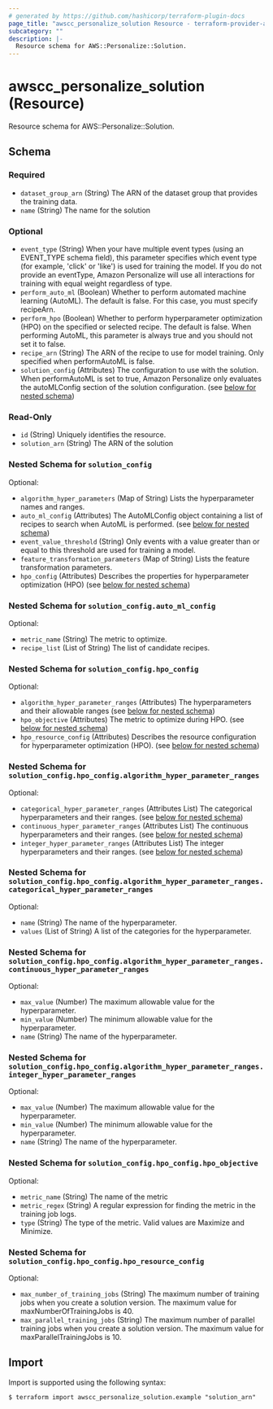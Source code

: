 ```yaml
---
# generated by https://github.com/hashicorp/terraform-plugin-docs
page_title: "awscc_personalize_solution Resource - terraform-provider-awscc"
subcategory: ""
description: |-
  Resource schema for AWS::Personalize::Solution.
---
```


# awscc_personalize_solution (Resource)

Resource schema for AWS::Personalize::Solution.



<!-- schema generated by tfplugindocs -->
## Schema

### Required

- `dataset_group_arn` (String) The ARN of the dataset group that provides the training data.
- `name` (String) The name for the solution

### Optional

- `event_type` (String) When your have multiple event types (using an EVENT_TYPE schema field), this parameter specifies which event type (for example, 'click' or 'like') is used for training the model. If you do not provide an eventType, Amazon Personalize will use all interactions for training with equal weight regardless of type.
- `perform_auto_ml` (Boolean) Whether to perform automated machine learning (AutoML). The default is false. For this case, you must specify recipeArn.
- `perform_hpo` (Boolean) Whether to perform hyperparameter optimization (HPO) on the specified or selected recipe. The default is false. When performing AutoML, this parameter is always true and you should not set it to false.
- `recipe_arn` (String) The ARN of the recipe to use for model training. Only specified when performAutoML is false.
- `solution_config` (Attributes) The configuration to use with the solution. When performAutoML is set to true, Amazon Personalize only evaluates the autoMLConfig section of the solution configuration. (see [below for nested schema](#nestedatt--solution_config))

### Read-Only

- `id` (String) Uniquely identifies the resource.
- `solution_arn` (String) The ARN of the solution

<a id="nestedatt--solution_config"></a>
### Nested Schema for `solution_config`

Optional:

- `algorithm_hyper_parameters` (Map of String) Lists the hyperparameter names and ranges.
- `auto_ml_config` (Attributes) The AutoMLConfig object containing a list of recipes to search when AutoML is performed. (see [below for nested schema](#nestedatt--solution_config--auto_ml_config))
- `event_value_threshold` (String) Only events with a value greater than or equal to this threshold are used for training a model.
- `feature_transformation_parameters` (Map of String) Lists the feature transformation parameters.
- `hpo_config` (Attributes) Describes the properties for hyperparameter optimization (HPO) (see [below for nested schema](#nestedatt--solution_config--hpo_config))

<a id="nestedatt--solution_config--auto_ml_config"></a>
### Nested Schema for `solution_config.auto_ml_config`

Optional:

- `metric_name` (String) The metric to optimize.
- `recipe_list` (List of String) The list of candidate recipes.


<a id="nestedatt--solution_config--hpo_config"></a>
### Nested Schema for `solution_config.hpo_config`

Optional:

- `algorithm_hyper_parameter_ranges` (Attributes) The hyperparameters and their allowable ranges (see [below for nested schema](#nestedatt--solution_config--hpo_config--algorithm_hyper_parameter_ranges))
- `hpo_objective` (Attributes) The metric to optimize during HPO. (see [below for nested schema](#nestedatt--solution_config--hpo_config--hpo_objective))
- `hpo_resource_config` (Attributes) Describes the resource configuration for hyperparameter optimization (HPO). (see [below for nested schema](#nestedatt--solution_config--hpo_config--hpo_resource_config))

<a id="nestedatt--solution_config--hpo_config--algorithm_hyper_parameter_ranges"></a>
### Nested Schema for `solution_config.hpo_config.algorithm_hyper_parameter_ranges`

Optional:

- `categorical_hyper_parameter_ranges` (Attributes List) The categorical hyperparameters and their ranges. (see [below for nested schema](#nestedatt--solution_config--hpo_config--algorithm_hyper_parameter_ranges--categorical_hyper_parameter_ranges))
- `continuous_hyper_parameter_ranges` (Attributes List) The continuous hyperparameters and their ranges. (see [below for nested schema](#nestedatt--solution_config--hpo_config--algorithm_hyper_parameter_ranges--continuous_hyper_parameter_ranges))
- `integer_hyper_parameter_ranges` (Attributes List) The integer hyperparameters and their ranges. (see [below for nested schema](#nestedatt--solution_config--hpo_config--algorithm_hyper_parameter_ranges--integer_hyper_parameter_ranges))

<a id="nestedatt--solution_config--hpo_config--algorithm_hyper_parameter_ranges--categorical_hyper_parameter_ranges"></a>
### Nested Schema for `solution_config.hpo_config.algorithm_hyper_parameter_ranges.categorical_hyper_parameter_ranges`

Optional:

- `name` (String) The name of the hyperparameter.
- `values` (List of String) A list of the categories for the hyperparameter.


<a id="nestedatt--solution_config--hpo_config--algorithm_hyper_parameter_ranges--continuous_hyper_parameter_ranges"></a>
### Nested Schema for `solution_config.hpo_config.algorithm_hyper_parameter_ranges.continuous_hyper_parameter_ranges`

Optional:

- `max_value` (Number) The maximum allowable value for the hyperparameter.
- `min_value` (Number) The minimum allowable value for the hyperparameter.
- `name` (String) The name of the hyperparameter.


<a id="nestedatt--solution_config--hpo_config--algorithm_hyper_parameter_ranges--integer_hyper_parameter_ranges"></a>
### Nested Schema for `solution_config.hpo_config.algorithm_hyper_parameter_ranges.integer_hyper_parameter_ranges`

Optional:

- `max_value` (Number) The maximum allowable value for the hyperparameter.
- `min_value` (Number) The minimum allowable value for the hyperparameter.
- `name` (String) The name of the hyperparameter.



<a id="nestedatt--solution_config--hpo_config--hpo_objective"></a>
### Nested Schema for `solution_config.hpo_config.hpo_objective`

Optional:

- `metric_name` (String) The name of the metric
- `metric_regex` (String) A regular expression for finding the metric in the training job logs.
- `type` (String) The type of the metric. Valid values are Maximize and Minimize.


<a id="nestedatt--solution_config--hpo_config--hpo_resource_config"></a>
### Nested Schema for `solution_config.hpo_config.hpo_resource_config`

Optional:

- `max_number_of_training_jobs` (String) The maximum number of training jobs when you create a solution version. The maximum value for maxNumberOfTrainingJobs is 40.
- `max_parallel_training_jobs` (String) The maximum number of parallel training jobs when you create a solution version. The maximum value for maxParallelTrainingJobs is 10.

## Import

Import is supported using the following syntax:

```shell
$ terraform import awscc_personalize_solution.example "solution_arn"
```
